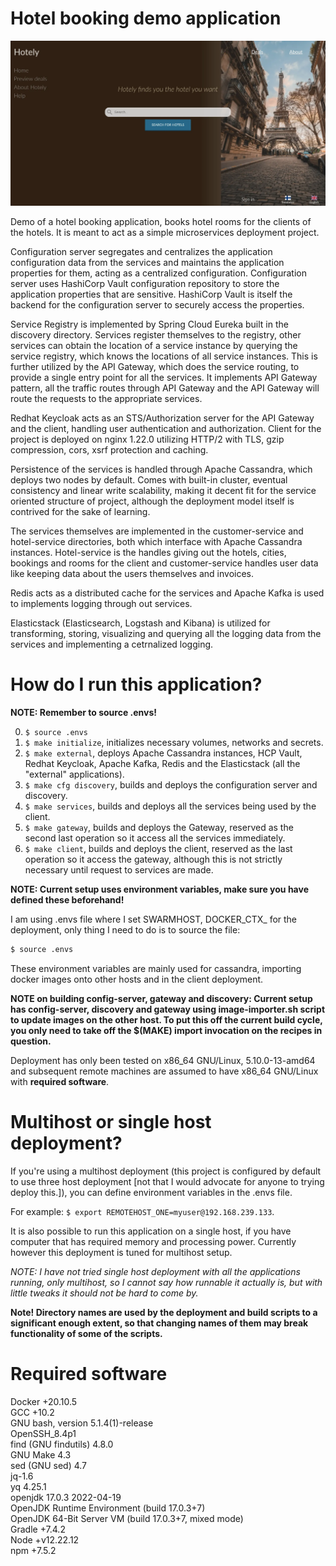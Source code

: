 # Hotel booking demo application

![Preview image of the client](./client/public/static/hotelapp_preview.webp)

Demo of a hotel booking application, books hotel rooms for the clients of the hotels. It is meant to act as a simple microservices deployment project.  

Configuration server segregates and centralizes the application configuration data from the services and maintains the application properties for them, acting as a centralized configuration. Configuration server uses HashiCorp Vault configuration repository to store the application properties that are sensitive. HashiCorp Vault is itself the backend for the configuration server to securely access the properties.  

Service Registry is implemented by Spring Cloud Eureka built in the discovery directory. Services register themselves to the registry, other services can obtain the location of a service instance by querying the service registry, which knows the locations of all service instances. This is further utilized by the API Gateway, which does the service routing, to provide a single entry point for all the services. It implements API Gateway pattern, all the traffic routes through API Gateway and the API Gateway will route the requests to the appropriate services.  

Redhat Keycloak acts as an STS/Authorization server for the API Gateway and the client, handling user authentication and authorization. Client for the project is deployed on nginx 1.22.0 utilizing HTTP/2 with TLS, gzip compression, cors, xsrf protection and caching.  

Persistence of the services is handled through Apache Cassandra, which deploys two nodes by default. Comes with built-in cluster, eventual consistency and linear write scalability, making it decent fit for the service oriented structure of project, although the deployment model itself is contrived for the sake of learning.  

The services themselves are implemented in the customer-service and hotel-service directories, both which interface with Apache Cassandra instances. Hotel-service is the handles giving out the hotels, cities, bookings and rooms for the client and customer-service handles user data like keeping data about the users themselves and invoices.  

Redis acts as a distributed cache for the services and Apache Kafka is used to implements logging through out services.  

Elasticstack (Elasticsearch, Logstash and Kibana) is utilized for transforming, storing, visualizing and querying all the logging data from the services and implementing a cetrnalized logging.

# How do I run this application?

**NOTE: Remember to source .envs!**

0. `$ source .envs`
1. `$ make initialize`, initializes necessary volumes, networks and secrets.
2. `$ make external`, deploys Apache Cassandra instances, HCP Vault, Redhat Keycloak, Apache Kafka, Redis and the Elasticstack (all the "external" applications).
3. `$ make cfg discovery`, builds and deploys the configuration server and discovery.
4. `$ make services`, builds and deploys all the services being used by the client.
5. `$ make gateway`, builds and deploys the Gateway, reserved as the second last operation so it access all the services immediately.
6. `$ make client`, builds and deploys the client, reserved as the last operation so it access the gateway, although this is not strictly necessary until request to services are made.

**NOTE: Current setup uses environment variables, make sure you have defined these beforehand!**

I am using .envs file where I set SWARMHOST, DOCKER\_CTX\_<number> for the deployment, only thing I need to do is to source the file:  
```bash
$ source .envs
```
    
These environment variables are mainly used for cassandra, importing docker images onto other hosts and in the client deployment.

**NOTE on building config-server, gateway and discovery: Current setup has config-server, discovery and gateway using image-importer.sh script to update images on the other host. To put this off the current build cycle, you only need to take off the $(MAKE) import invocation on the recipes in question.**

Deployment has only been tested on x86_64 GNU/Linux, 5.10.0-13-amd64 and subsequent remote machines are assumed to have x86_64 GNU/Linux with **required software**.

# Multihost or single host deployment?

If you're using a multihost deployment (this project is configured by default to use three host deployment [not that I would advocate for anyone to trying deploy this.]), you can define environment variables in the .envs file.

For example: `$ export REMOTEHOST_ONE=myuser@192.168.239.133`.

It is also possible to run this application on a single host, if you have computer that has required memory and processing power. Currently however this deployment is tuned for multihost setup.

_NOTE: I have not tried single host deployment with all the applications running, only multihost, so I cannot say how runnable it actually is, but with little tweaks it should not be hard to come by._

**Note! Directory names are used by the deployment and build scripts to a significant enough extent, so that changing names of them may break functionality of some of the scripts.**

# Required software

Docker +20.10.5  
GCC +10.2  
GNU bash, version 5.1.4(1)-release   
OpenSSH\_8.4p1  
find (GNU findutils) 4.8.0  
GNU Make 4.3  
sed (GNU sed) 4.7  
jq-1.6  
yq 4.25.1  
openjdk 17.0.3 2022-04-19  
OpenJDK Runtime Environment (build 17.0.3+7)   
OpenJDK 64-Bit Server VM (build 17.0.3+7, mixed mode)  
Gradle +7.4.2  
Node +v12.22.12   
npm +7.5.2   
